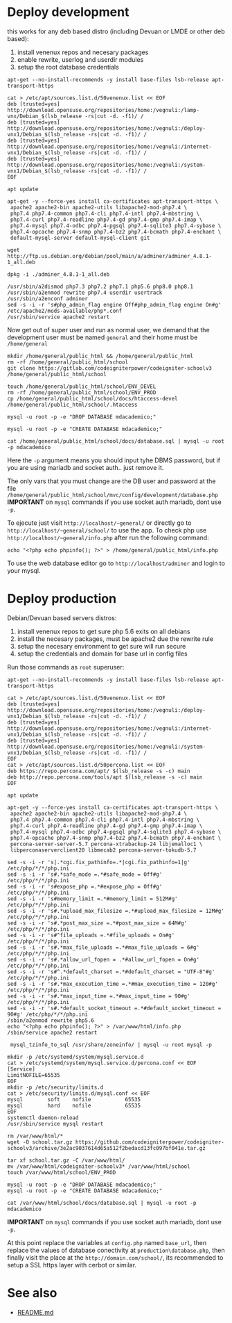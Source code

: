 
# Deploy development

this works for any deb based distro (including Devuan or LMDE or other deb based):

1. install venenux repos and necesary packages
2. enable rewrite, userlog and userdir modules
3. setup the root database credentials


```
apt-get --no-install-recommends -y install base-files lsb-release apt-transport-https

cat > /etc/apt/sources.list.d/50venenux.list << EOF
deb [trusted=yes] http://download.opensuse.org/repositories/home:/vegnuli:/lamp-vnx/Debian_$(lsb_release -rs|cut -d. -f1)/ /
deb [trusted=yes] http://download.opensuse.org/repositories/home:/vegnuli:/deploy-vnx1/Debian_$(lsb_release -rs|cut -d. -f1)/ /
deb [trusted=yes] http://download.opensuse.org/repositories/home:/vegnuli:/internet-vnx1/Debian_$(lsb_release -rs|cut -d. -f1)/ /
deb [trusted=yes] http://download.opensuse.org/repositories/home:/vegnuli:/system-vnx1/Debian_$(lsb_release -rs|cut -d. -f1)/ /
EOF

apt update

apt-get -y --force-yes install ca-certificates apt-transport-https \
 apache2 apache2-bin apache2-utils libapache2-mod-php7.4 \
 php7.4 php7.4-common php7.4-cli php7.4-intl php7.4-mbstring \
 php7.4-curl php7.4-readline php7.4-gd php7.4-gmp php7.4-imap \
 php7.4-mysql php7.4-odbc php7.4-pgsql php7.4-sqlite3 php7.4-sybase \
 php7.4-opcache php7.4-snmp php7.4-bz2 php7.4-bcmath php7.4-enchant \
 default-mysql-server default-mysql-client git

wget http://ftp.us.debian.org/debian/pool/main/a/adminer/adminer_4.8.1-1_all.deb

dpkg -i ./adminer_4.8.1-1_all.deb

/usr/sbin/a2dismod php7.3 php7.2 php7.1 php5.6 php8.0 php8.1
/usr/sbin/a2enmod rewrite php7.4 userdir usertrack
/usr/sbin/a2enconf adminer
sed -s -i -r 's#php_admin_flag engine Off#php_admin_flag engine On#g' /etc/apache2/mods-available/php*.conf
/usr/sbin/service apache2 restart
```

Now get out of super user and run as normal user, we demand that the 
development user must be named `general` and their home must be `/home/general`

```
mkdir /home/general/public_html && /home/general/public_html
rm -rf /home/general/public_html/school
git clone https://gitlab.com/codeigniterpower/codeigniter-schoolv3 /home/general/public_html/school

touch /home/general/public_html/school/ENV_DEVEL
rm -rf /home/general/public_html/school/ENV_PROD
cp /home/general/public_html/school/docs/htaccess-devel /home/general/public_html/school/.htaccess

mysql -u root -p -e "DROP DATABASE mdacademico;"

mysql -u root -p -e "CREATE DATABASE mdacademico;"

cat /home/general/public_html/school/docs/database.sql | mysql -u root -p mdacademico
```

Here the `-p` argument means you should input tyhe DBMS password, but 
if you are using mariadb and socket auth.. just remove it.

The only vars that you must change are the DB user and password at
the file `/home/general/public_html/school/mvc/config/development/database.php`
**IMPORTANT** on `mysql` commands if you use socket auth mariadb, dont use `-p`.

To ejecute just visit `http://localhost/~general/` or 
directly go to `http://localhost/~general/school/` to use the app.
To check php use `http://localhost/~general/info.php` after 
run the following command:

```
echo "<?php echo phpinfo(); ?>" > /home/general/public_html/info.php
```

To use the web database editor go to `http://localhost/adminer` and login to your mysql.

# Deploy production

Debian/Devuan based servers distros:

1. install venenux repos to get sure php 5.6 exits on all debians
2. install the necesary packages, must be apache2 due the rewrite rule
3. setup the necesary environment to get sure will run secure
4. setup the credentials and domain for base url in config files

Run those commands as `root` superuser:

```
apt-get --no-install-recommends -y install base-files lsb-release apt-transport-https

cat > /etc/apt/sources.list.d/50venenux.list << EOF
deb [trusted=yes] http://download.opensuse.org/repositories/home:/vegnuli:/deploy-vnx1/Debian_$(lsb_release -rs|cut -d. -f1)/ /
deb [trusted=yes] http://download.opensuse.org/repositories/home:/vegnuli:/internet-vnx1/Debian_$(lsb_release -rs|cut -d. -f1)/ /
deb [trusted=yes] http://download.opensuse.org/repositories/home:/vegnuli:/system-vnx1/Debian_$(lsb_release -rs|cut -d. -f1)/ /
EOF
cat > /etc/apt/sources.list.d/50percona.list << EOF
deb https://repo.percona.com/apt/ $(lsb_release -s -c) main
deb http://repo.percona.com/tools/apt $(lsb_release -s -c) main
EOF

apt update

apt-get -y --force-yes install ca-certificates apt-transport-https \
 apache2 apache2-bin apache2-utils libapache2-mod-php7.4 \
 php7.4 php7.4-common php7.4-cli php7.4-intl php7.4-mbstring \
 php7.4-curl php7.4-readline php7.4-gd php7.4-gmp php7.4-imap \
 php7.4-mysql php7.4-odbc php7.4-pgsql php7.4-sqlite3 php7.4-sybase \
 php7.4-opcache php7.4-snmp php7.4-bz2 php7.4-bcmath php7.4-enchant \
 percona-server-server-5.7 percona-xtrabackup-24 libjemalloc1 \
 libperconaserverclient20 libmecab2 percona-server-tokudb-5.7

sed -s -i -r 's|.*cgi.fix_pathinfo=.*|cgi.fix_pathinfo=1|g' /etc/php/*/*/php.ini
sed -s -i -r 's#.*safe_mode =.*#safe_mode = Off#g' /etc/php/*/*/php.ini
sed -s -i -r 's#expose_php =.*#expose_php = Off#g' /etc/php/*/*/php.ini
sed -s -i -r 's#memory_limit =.*#memory_limit = 512M#g' /etc/php/*/*/php.ini
sed -s -i -r 's#.*upload_max_filesize =.*#upload_max_filesize = 12M#g' /etc/php/*/*/php.ini
sed -s -i -r 's#.*post_max_size =.*#post_max_size = 64M#g' /etc/php/*/*/php.ini
sed -s -i -r 's#^file_uploads =.*#file_uploads = On#g' /etc/php/*/*/php.ini
sed -s -i -r 's#.*max_file_uploads =.*#max_file_uploads = 6#g' /etc/php/*/*/php.ini
sed -s -i -r 's#.*allow_url_fopen = .*#allow_url_fopen = On#g' /etc/php/*/*/php.ini
sed -s -i -r 's#^.*default_charset =.*#default_charset = "UTF-8"#g' /etc/php/*/*/php.ini
sed -s -i -r 's#.*max_execution_time =.*#max_execution_time = 120#g' /etc/php/*/*/php.ini
sed -s -i -r 's#.*max_input_time =.*#max_input_time = 90#g' /etc/php/*/*/php.ini
sed -s -i -r 's#.*default_socket_timeout =.*#default_socket_timeout = 90#g' /etc/php/*/*/php.ini
/sbin/a2enmod rewrite php5.6
echo "<?php echo phpinfo(); ?>" > /var/www/html/info.php
/sbin/service apache2 restart

 mysql_tzinfo_to_sql /usr/share/zoneinfo/ | mysql -u root mysql -p

mkdir -p /etc/systemd/system/mysql.service.d
cat > /etc/systemd/system/mysql.service.d/percona.conf << EOF
[Service]
LimitNOFILE=65535
EOF
mkdir -p /etc/security/limits.d
cat > /etc/security/limits.d/mysql.conf << EOF
mysql        soft    nofile           65535
mysql        hard    nofile           65535
EOF
systemctl daemon-reload
/usr/sbin/service mysql restart

rm /var/www/html/*
wget -O school.tar.gz https://github.com/codeigniterpower/codeigniter-schoolv3/archive/3e2ac9037614d65a512f2bedacd13fc097bf041e.tar.gz

tar xf school.tar.gz -C /var/www/html/
mv /var/www/html/codeigniter-schoolv3* /var/www/html/school
touch /var/www/html/school/ENV_PROD

mysql -u root -p -e "DROP DATABASE mdacademico;"
mysql -u root -p -e "CREATE DATABASE mdacademico;"

cat /var/www/html/school/docs/database.sql | mysql -u root -p mdacademico
```

**IMPORTANT** on `mysql` commands if you use socket auth mariadb, dont use `-p`.

At this point replace the variables at `config.php` named `base_url`, 
then replace the values of database conectivity at `production\database.php`, 
then finally visit the place at the `http://domain.com/school/`, 
its recommended to setup a SSL https layer with cerbot or similar.

# See also

* [README.md](README.md)
